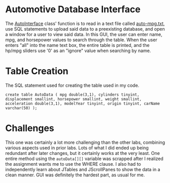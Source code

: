 # **Automotive Database Interface**
The [AutoInterface](src/AutoInterface.java) class' function is to read in a text file called [auto-mpg.txt](auto-mpg.txt), use SQL statements to upload said data to a preexisting database, and open a window for a user to view said data. In this GUI, the user can enter name, mpg, and horsepower values to search through the table. When the user enters "all" into the name text box, the entire table is printed, and the hp/mpg sliders use '0' as an "ignore" value when searching by name. 
# **Table Creation**
The SQL statement used for creating the table used in my code.
```
create table AutoData ( mpg double(3,1), cylinders tinyint, displacement smallint, horsepower smallint, weight smallint, acceleration double(3,1), modelYear tinyint, origin tinyint, carName varchar(50) );
```
# **Challenges**
This one was certainly a lot more challenging than the other labs, combining various aspects used in prior labs. Lots of what I did ended up being redundant after later changes, but it certainly works at the very least. One entire method using the ```autoData[][]``` variable was scrapped after I realized the assignment wants me to use the WHERE clause. I also had to independently learn about JTables and JScrollPanes to show the data in a clean manner. GUI was definitely the hardest part, as usual for me.
